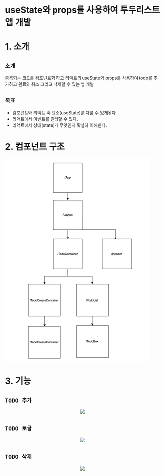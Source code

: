 # useState와 props를 사용하여 투두리스트 앱 개발
# 1. 소개
## `소개 ` 
중복되는 코드를 컴포넌트화 하고 리액트의 useState와 props를 사용하여 todo를 추가하고 완료와 취소 그리고 삭제할 수 있는 앱 개발  

## `목표`
- 컴포넌트와 리액트 훅 요소(useState)를 다룰 수 있게된다.
- 리액트에서 이벤트를 관리할 수 있다.
- 리액트에서 상태(state)가 무엇인지 확실히 이해한다.

# 2. 컴포넌트 구조
![img.png](src/assets/ReadmeImage.png)

# 3. 기능
## `TODO 추가`  

<p align="center">
  <img src="https://github.com/whitewise95/tomorrow-learning-camp/assets/81284265/8678cbda-9293-4e14-b7d3-c5d51f28f59f">
</p>

## `TODO 토글`  
<p align="center">
  <img src="https://github.com/whitewise95/tomorrow-learning-camp/assets/81284265/70db1ec4-5c6b-4577-bf1c-e37a3dca4628">
</p>

## `TODO 삭제`  
<p align="center">
  <img src="https://github.com/whitewise95/tomorrow-learning-camp/assets/81284265/968e5d34-1020-4ba7-8e44-bf623f4e9595">
</p>


